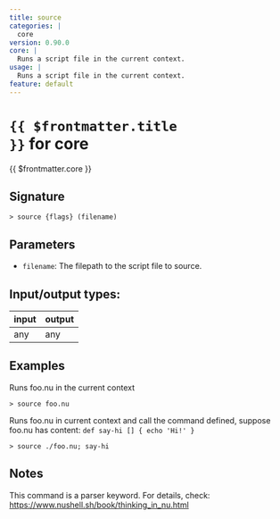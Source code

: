 ```yaml
---
title: source
categories: |
  core
version: 0.90.0
core: |
  Runs a script file in the current context.
usage: |
  Runs a script file in the current context.
feature: default
---
```


<!-- This file is automatically generated. Please edit the command in https://github.com/nushell/nushell instead. -->

# <code>{{ $frontmatter.title }}</code> for core

<div class='command-title'>{{ $frontmatter.core }}</div>

## Signature

`> source {flags} (filename)`

## Parameters

- `filename`: The filepath to the script file to source.

## Input/output types:

| input | output |
| ----- | ------ |
| any   | any    |

## Examples

Runs foo.nu in the current context

```nushell
> source foo.nu

```

Runs foo.nu in current context and call the command defined, suppose foo.nu has content: `def say-hi [] { echo 'Hi!' }`

```nushell
> source ./foo.nu; say-hi

```

## Notes

This command is a parser keyword. For details, check:
https://www.nushell.sh/book/thinking_in_nu.html
